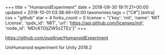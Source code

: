+++
title = "HumanoidExperiment"
date = 2018-09-30 19:11:21+00:00
updated = 2018-10-01 03:38:46+00:00
taxonomies.tags = ["C#"]
[extra]
css = "github"
star = 4
forks_count = 0
license = "{'key': 'mit', 'name': 'MIT License', 'spdx_id': 'MIT', 'url': 'https://api.github.com/licenses/mit', 'node_id': 'MDc6TGljZW5zZTEz'}"
+++

<https://github.com/ousttrue/HumanoidExperiment>

UniHumanoid experiment for Unity 2018.2
